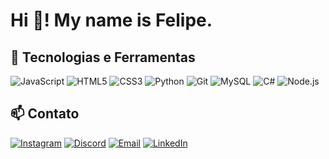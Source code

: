 # Hi 👋! My name is Felipe.

## 🚀 Tecnologias e Ferramentas
![JavaScript](https://img.shields.io/badge/-JavaScript-F7DF1E?style=flat-square&logo=javascript&logoColor=black)
![HTML5](https://img.shields.io/badge/-HTML5-E34F26?style=flat-square&logo=html5&logoColor=white)
![CSS3](https://img.shields.io/badge/-CSS3-1572B6?style=flat-square&logo=css3&logoColor=white)
![Python](https://img.shields.io/badge/-Python-3776AB?style=flat-square&logo=python&logoColor=white)
![Git](https://img.shields.io/badge/-Git-F05032?style=flat-square&logo=git&logoColor=white)
![MySQL](https://img.shields.io/badge/-MySQL-4479A1?style=flat-square&logo=mysql&logoColor=white)
![C#](https://img.shields.io/badge/-C%23-239120?style=flat-square&logo=c-sharp&logoColor=white)
![Node.js](https://img.shields.io/badge/-Node.js-43853D?style=flat-square&logo=node.js&logoColor=white)

## 📫 Contato
[![Instagram](https://img.shields.io/badge/-INSTAGRAM-E4405F?style=for-the-badge&logo=instagram&logoColor=white)](https://instagram.com/f.bellonii)
[![Discord](https://img.shields.io/badge/-BELLONI-5865F2?style=for-the-badge&logo=discord&logoColor=white)](https://discordapp.com/users/Belloni#0688)
[![Email](https://img.shields.io/badge/-FELIPEPBELLONI999@GMAIL.COM-D14836?style=for-the-badge&logo=gmail&logoColor=white)](mailto:felipepbelloni999@gmail.com)
[![LinkedIn](https://img.shields.io/badge/-LINKEDIN-0077B5?style=for-the-badge&logo=linkedin&logoColor=white)](https://linkedin.com/in/ybelloni)
